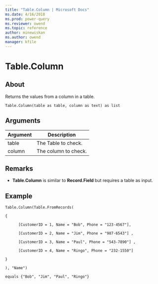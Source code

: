 ```yaml
---
title: "Table.Column | Microsoft Docs"
ms.date: 4/16/2018
ms.prod: power-query
ms.reviewer: owend
ms.topic: reference
author: minewiskan
ms.author: owend
manager: kfile
---
```

# Table.Column

  
## About  
Returns the values from a column in a table.  
  
```  
Table.Column(table as table, column as text) as list  
```  
  
## Arguments  
  
|Argument|Description|  
|------------|---------------|  
|table|The Table to check.|  
|column|The column to check.|  
  
## <a name="__toc360789550"></a>Remarks  
  
-   **Table.Column** is similar to **Record.Field** but requires a table as input.  
  
## <a name="__goback"></a>Example  
  
```  
Table.Column(Table.FromRecords(  
  
{  
  
      [CustomerID = 1, Name = "Bob", Phone = "123-4567"],  
  
      [CustomerID = 2, Name = "Jim", Phone = "987-6543"] ,  
  
      [CustomerID = 3, Name = "Paul", Phone = "543-7890"] ,  
  
      [CustomerID = 4, Name = "Ringo", Phone = "232-1550"]  
  
}  
  
), "Name")  
  
equals {"Bob", "Jim", "Paul", "Ringo"}  
```  
